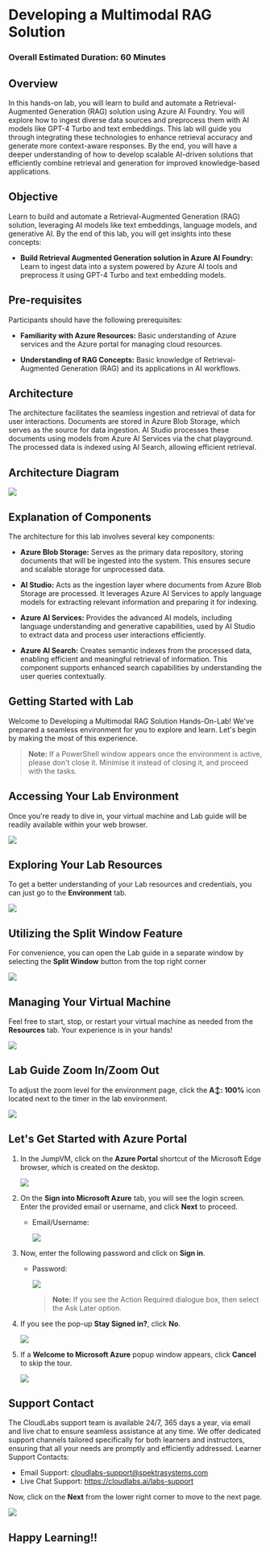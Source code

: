 # Developing a Multimodal RAG Solution

### Overall Estimated Duration: 60 Minutes

## Overview

In this hands-on lab, you will learn to build and automate a Retrieval-Augmented Generation (RAG) solution using Azure AI Foundry. You will explore how to ingest diverse data sources and preprocess them with AI models like GPT-4 Turbo and text embeddings. This lab will guide you through integrating these technologies to enhance retrieval accuracy and generate more context-aware responses. By the end, you will have a deeper understanding of how to develop scalable AI-driven solutions that efficiently combine retrieval and generation for improved knowledge-based applications.

## Objective

Learn to build and automate a Retrieval-Augmented Generation (RAG) solution, leveraging AI models like text embeddings, language models, and generative AI. By the end of this lab, you will get insights into these concepts:

- **Build Retrieval Augmented Generation solution in Azure AI Foundry:** Learn to ingest data into a system powered by Azure AI tools and preprocess it using GPT-4 Turbo and text embedding models.

## Pre-requisites

Participants should have the following prerequisites:

- **Familiarity with Azure Resources:** Basic understanding of Azure services and the Azure portal for managing cloud resources.

- **Understanding of RAG Concepts:** Basic knowledge of Retrieval-Augmented Generation (RAG) and its applications in AI workflows.

## Architecture

The architecture facilitates the seamless ingestion and retrieval of data for user interactions. Documents are stored in Azure Blob Storage, which serves as the source for data ingestion. AI Studio processes these documents using models from Azure AI Services via the chat playground. The processed data is indexed using AI Search, allowing efficient retrieval.

## Architecture Diagram

![](../media/rag-archi2.png)

## Explanation of Components

The architecture for this lab involves several key components:

- **Azure Blob Storage:** Serves as the primary data repository, storing documents that will be ingested into the system. This ensures secure and scalable storage for unprocessed data.

- **AI Studio:** Acts as the ingestion layer where documents from Azure Blob Storage are processed. It leverages Azure AI Services to apply language models for extracting relevant information and preparing it for indexing.

- **Azure AI Services:** Provides the advanced AI models, including language understanding and generative capabilities, used by AI Studio to extract data and process user interactions efficiently.

- **Azure AI Search:** Creates semantic indexes from the processed data, enabling efficient and meaningful retrieval of information. This component supports enhanced search capabilities by understanding the user queries contextually.

## Getting Started with Lab

Welcome to Developing a Multimodal RAG Solution Hands-On-Lab! We've prepared a seamless environment for you to explore and learn. Let's begin by making the most of this experience.

>**Note:** If a PowerShell window appears once the environment is active, please don't close it. Minimise it instead of closing it, and proceed with the tasks.

## Accessing Your Lab Environment

Once you're ready to dive in, your virtual machine and Lab guide will be readily available within your web browser.

![](../media/gs-1env.png)

## Exploring Your Lab Resources

To get a better understanding of your Lab resources and credentials, you can just go to the **Environment** tab.

![](../media/gs-2upd.png)

## Utilizing the Split Window Feature

For convenience, you can open the Lab guide in a separate window by selecting the **Split Window** button from the top right corner

![](../media/gs-4upd.png)

## Managing Your Virtual Machine

Feel free to start, stop, or restart your virtual machine as needed from the **Resources** tab. Your experience is in your hands!

![](../media/gs-3upd-1.png)

## Lab Guide Zoom In/Zoom Out

To adjust the zoom level for the environment page, click the **A↕: 100%** icon located next to the timer in the lab environment.

![](../media/21052025(16).png)

## Let's Get Started with Azure Portal

1. In the JumpVM, click on the **Azure Portal** shortcut of the Microsoft Edge browser, which is created on the desktop.

   ![](../media/gs-8.png)

1. On the **Sign into Microsoft Azure** tab, you will see the login screen. Enter the provided email or username, and click **Next** to proceed.

   - Email/Username: <inject key="AzureAdUserEmail"></inject>

     ![](../media/gs-6.png)

1. Now, enter the following password and click on **Sign in**.

   - Password: <inject key="AzureAdUserPassword"></inject>

     ![](../media/gs-7.png)

     >**Note:** If you see the Action Required dialogue box, then select the Ask Later option.
     
1. If you see the pop-up **Stay Signed in?**, click **No**.

   ![](../media/gs1212.png)

1. If a **Welcome to Microsoft Azure** popup window appears, click **Cancel** to skip the tour.
   
   ![](../media/gs1313.png)

## Support Contact

The CloudLabs support team is available 24/7, 365 days a year, via email and live chat to ensure seamless assistance at any time. We offer dedicated support channels tailored specifically for both learners and instructors, ensuring that all your needs are promptly and efficiently addressed. Learner Support Contacts:

- Email Support: cloudlabs-support@spektrasystems.com
- Live Chat Support: https://cloudlabs.ai/labs-support

Now, click on the **Next** from the lower right corner to move to the next page.

![](../media/gs-5.png)

## Happy Learning!!
